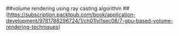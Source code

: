
##volume rendering using ray casting algorithm ##
(https://subscription.packtpub.com/book/application-development/9781788296724/1/ch01lvl1sec08/7-gpu-based-volume-rendering-techniques)